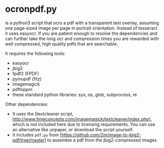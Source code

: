 # ocronpdf.py

is a python3 script that ocrs a pdf with a transparent text overlay, assuming one page-sized image per page in portrait orientation. Instead of tesseract it uses easyocr.
If you are patient enough to resolve the dependencies and can further take the long ocr and compression times you are rewarded with well compressed, high quality pdfs that are searchable. 

It requires the following tools:
- easyocr 
- jbig2
- fpdf2 (FPDF)
- pymupdf (fitz)
- imagemagick 
- pdftoppm
- these standard python libraries: sys, os, glob, subprocess, re

Other dependencies: 
- It uses the [textcleaner script, http://www.fmwconcepts.com/imagemagick/textcleaner/index.php], which is not included here due to licensing requirements. 
You can use an alternative like unpaper, or download the script yourself.
- It includes `pdf.py` from [https://github.com/2m/image-to-jbig2-pdf/tree/master] to assemble a pdf from the jbig2-compressed images


